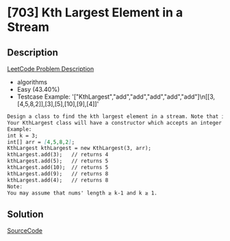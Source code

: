 # [703] Kth Largest Element in a Stream

## Description

[LeetCode Problem Description](https://leetcode.com/problems/kth-largest-element-in-a-stream/description/)

* algorithms
* Easy (43.40%)
* Testcase Example:  '["KthLargest","add","add","add","add","add"]\n[[3,[4,5,8,2]],[3],[5],[10],[9],[4]]'

```md
Design a class to find the kth largest element in a stream. Note that it is the kth largest element in the sorted order, not the kth distinct element.
Your KthLargest class will have a constructor which accepts an integer k and an integer array nums, which contains initial elements from the stream. For each call to the method KthLargest.add, return the element representing the kth largest element in the stream.
Example:
int k = 3;
int[] arr = [4,5,8,2];
KthLargest kthLargest = new KthLargest(3, arr);
kthLargest.add(3);   // returns 4
kthLargest.add(5);   // returns 5
kthLargest.add(10);  // returns 5
kthLargest.add(9);   // returns 8
kthLargest.add(4);   // returns 8
Note:
You may assume that nums' length ≥ k-1 and k ≥ 1.

```

## Solution

[SourceCode](./solution.js)